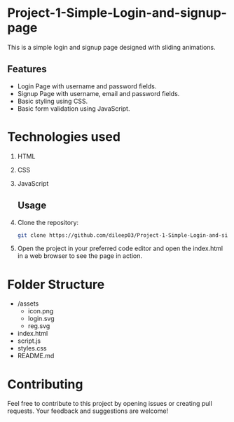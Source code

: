 # Project-1-Simple-Login-and-signup-page
This is a simple login and signup page designed with sliding animations.

## Features
- Login Page with username and password fields.
- Signup Page with username, email and password fields.
- Basic styling using CSS.
- Basic form validation using JavaScript.
  
# Technologies used
1. HTML
2. CSS
3. JavaScript

   ## Usage

1. Clone the repository:

   ```bash
   git clone https://github.com/dileep03/Project-1-Simple-Login-and-signup-page-.git

2. Open the project in your preferred code editor and open the index.html in a web browser to see the page in action.

# Folder Structure
- /assets
  - icon.png
  - login.svg
  - reg.svg
- index.html
- script.js
- styles.css
- README.md

# Contributing
Feel free to contribute to this project by opening issues or creating pull requests. Your feedback and suggestions are welcome!
